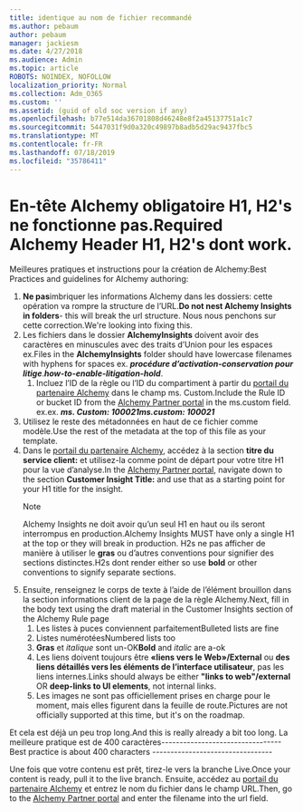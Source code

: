 ```yaml
---
title: identique au nom de fichier recommandé
ms.author: pebaum
author: pebaum
manager: jackiesm
ms.date: 4/27/2018
ms.audience: Admin
ms.topic: article
ROBOTS: NOINDEX, NOFOLLOW
localization_priority: Normal
ms.collection: Adm_O365
ms.custom: ''
ms.assetid: (guid of old soc version if any)
ms.openlocfilehash: b77e514da36701808d46248e8f2a45137751a1c7
ms.sourcegitcommit: 5447031f9d0a320c49897b8adb5d29ac9437fbc5
ms.translationtype: MT
ms.contentlocale: fr-FR
ms.lasthandoff: 07/18/2019
ms.locfileid: "35786411"
---
```

# <a name="required-alchemy-header-h1-h2s-dont-work"></a><span data-ttu-id="419ab-102">En-tête Alchemy obligatoire H1, H2's ne fonctionne pas.</span><span class="sxs-lookup"><span data-stu-id="419ab-102">Required Alchemy Header H1, H2's dont work.</span></span>
<span data-ttu-id="419ab-103">Meilleures pratiques et instructions pour la création de Alchemy:</span><span class="sxs-lookup"><span data-stu-id="419ab-103">Best Practices and guidelines for Alchemy authoring:</span></span>

1. <span data-ttu-id="419ab-104">**Ne pas**imbriquer les informations Alchemy dans les dossiers: cette opération va rompre la structure de l’URL.</span><span class="sxs-lookup"><span data-stu-id="419ab-104">**Do not nest Alchemy Insights in folders**- this will break the url structure.</span></span> <span data-ttu-id="419ab-105">Nous nous penchons sur cette correction.</span><span class="sxs-lookup"><span data-stu-id="419ab-105">We're looking into fixing this.</span></span>
1. <span data-ttu-id="419ab-106">Les fichiers dans le dossier **AlchemyInsights** doivent avoir des caractères en minuscules avec des traits d’Union pour les espaces ex.</span><span class="sxs-lookup"><span data-stu-id="419ab-106">Files in the **AlchemyInsights** folder should have lowercase filenames with hyphens for spaces ex.</span></span> <span data-ttu-id="419ab-107">***procédure d’activation-conservation pour litige***.</span><span class="sxs-lookup"><span data-stu-id="419ab-107">***how-to-enable-litigation-hold***.</span></span>
    1. <span data-ttu-id="419ab-108">Incluez l’ID de la règle ou l’ID du compartiment à partir du [portail du partenaire Alchemy](https://alchemyportal.azurewebsites.net) dans le champ ms. Custom.</span><span class="sxs-lookup"><span data-stu-id="419ab-108">Include the Rule ID or bucket ID from the [Alchemy Partner portal](https://alchemyportal.azurewebsites.net) in the ms.custom field.</span></span> <span data-ttu-id="419ab-109">ex.</span><span class="sxs-lookup"><span data-stu-id="419ab-109">ex.</span></span> <span data-ttu-id="419ab-110">***ms. Custom: 100021***</span><span class="sxs-lookup"><span data-stu-id="419ab-110">***ms.custom: 100021***</span></span>
1. <span data-ttu-id="419ab-111">Utilisez le reste des métadonnées en haut de ce fichier comme modèle.</span><span class="sxs-lookup"><span data-stu-id="419ab-111">Use the rest of the metadata at the top of this file as your template.</span></span>
1. <span data-ttu-id="419ab-112">Dans le [portail du partenaire Alchemy](https://alchemyportal.azurewebsites.net), accédez à la section **titre du service client:** et utilisez-la comme point de départ pour votre titre H1 pour la vue d’analyse.</span><span class="sxs-lookup"><span data-stu-id="419ab-112">In the [Alchemy Partner portal](https://alchemyportal.azurewebsites.net), navigate down to the section **Customer Insight Title:** and use that as a starting point for your H1 title for the insight.</span></span> 
    > [!NOTE]
    > <span data-ttu-id="419ab-113">Alchemy Insights ne doit avoir qu’un seul H1 en haut ou ils seront interrompus en production.</span><span class="sxs-lookup"><span data-stu-id="419ab-113">Alchemy Insights MUST have only a single H1 at the top or they will break in production.</span></span> <span data-ttu-id="419ab-114">H2s ne pas afficher de manière à utiliser le **gras** ou d’autres conventions pour signifier des sections distinctes.</span><span class="sxs-lookup"><span data-stu-id="419ab-114">H2s dont render either so use **bold** or other conventions to signify separate sections.</span></span>
1. <span data-ttu-id="419ab-115">Ensuite, renseignez le corps de texte à l’aide de l’élément brouillon dans la section informations client de la page de la règle Alchemy.</span><span class="sxs-lookup"><span data-stu-id="419ab-115">Next, fill in the body text using the draft material in the Customer Insights section of the Alchemy Rule page</span></span>
    1. <span data-ttu-id="419ab-116">Les listes à puces conviennent parfaitement</span><span class="sxs-lookup"><span data-stu-id="419ab-116">Bulleted lists are fine</span></span>
    1. <span data-ttu-id="419ab-117">Listes numérotées</span><span class="sxs-lookup"><span data-stu-id="419ab-117">Numbered lists too</span></span>
    1. <span data-ttu-id="419ab-118">**Gras** et *italique* sont un-OK</span><span class="sxs-lookup"><span data-stu-id="419ab-118">**Bold** and *italic* are a-ok</span></span>
    1. <span data-ttu-id="419ab-119">Les liens doivent toujours être **«liens vers le Web»/External** ou **des liens détaillés vers les éléments de l’interface utilisateur**, pas les liens internes.</span><span class="sxs-lookup"><span data-stu-id="419ab-119">Links should always be either **"links to web"/external** OR **deep-links to UI elements**, not internal links.</span></span>
    1. <span data-ttu-id="419ab-120">Les images ne sont pas officiellement prises en charge pour le moment, mais elles figurent dans la feuille de route.</span><span class="sxs-lookup"><span data-stu-id="419ab-120">Pictures are not officially supported at this time, but it's on the roadmap.</span></span>

<span data-ttu-id="419ab-121">Et cela est déjà un peu trop long.</span><span class="sxs-lookup"><span data-stu-id="419ab-121">And this is really already a bit too long.</span></span> <span data-ttu-id="419ab-122">La meilleure pratique est de 400 caractères---------------------------------</span><span class="sxs-lookup"><span data-stu-id="419ab-122">Best practice is about 400 characters ---------------------------------</span></span>

<span data-ttu-id="419ab-123">Une fois que votre contenu est prêt, tirez-le vers la branche Live.</span><span class="sxs-lookup"><span data-stu-id="419ab-123">Once your content is ready, pull it to the live branch.</span></span> <span data-ttu-id="419ab-124">Ensuite, accédez au [portail du partenaire Alchemy](https://alchemyportal.azurewebsites.net) et entrez le nom du fichier dans le champ URL.</span><span class="sxs-lookup"><span data-stu-id="419ab-124">Then, go to the [Alchemy Partner portal](https://alchemyportal.azurewebsites.net) and enter the filename into the url field.</span></span> 


